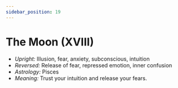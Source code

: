 ```yaml
---
sidebar_position: 19
---
```


# The Moon (XVIII)

- *Upright:* Illusion, fear, anxiety, subconscious, intuition
- *Reversed:* Release of fear, repressed emotion, inner confusion
- *Astrology:* Pisces
- *Meaning:* Trust your intuition and release your fears.